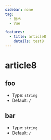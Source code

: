 ```yaml
---
sidebar: none
tag:
  - 技术
  - Vue

features:
  - title: article8
    details: test8
---
```


# article8

## foo

- Type: `string`
- Default: `/`

## bar

- Type: `string`
- Default: `/`

